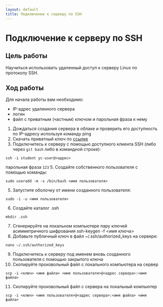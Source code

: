 ```yaml
---
layout: default
title: Подключение к серверу по SSH
---
```

# Подключение к серверу по SSH

## Цель работы

Научиться использовать удаленный доступ к серверу Linux по протоколу SSH.

## Ход работы

Для начала работы вам необходимо:

* IP-адрес удаленного сервера
* логин
* файл с приватным (частным) ключом и парольная фраза к нему

1. Дождаться создания сервера в облаке и проверить его доступность по IP-адресу используя команду ping
2. Скачать приватный ключ по [ссылке](/assets/linux/student)
3. Подключитесь к серверу с помощью доступного клиента SSH (либо через `git bash` либо в командной строке):
```
ssh -i student yc-user@<адрес>
```
   парольная фраза `123`
5. Создайте собственного пользователя с помощью команды:
```
sudo useradd -m -s /bin/bash <имя пользователя>
```
5. Запустите оболочку от имени созданного пользователя:
```
sudo -i -u <имя пользователя>
```
6. Создайте каталог .ssh
```
mkdir .ssh
```
7. Сгенерируйте на локальном компьютере пару ключей асимметричного шифрования
ssh-keygen -f <имя ключа>
8. Добавьте публичный ключ в файл ~/.ssh/authorized_keys на сервере:
```
nano ~/.ssh/authorized_keys
```
9. Подключитесь к серверу под именем вновь созданного пользователя с помощью закрытого ключа
10. Скопируйте произвольный файл с локального компьютера на сервер
```
scp -i <ключ> <имя файла> <имя пользователя>@<адрес сервера>:<имя файла>
```
11. Скопируйте произвольный файл с сервера на локальный компьютер
```
scp -i <ключ> <имя пользователя>@<адрес сервера>:<имя файла> <имя файла>
```
